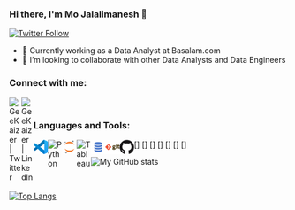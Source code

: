 ### Hi there, I'm Mo Jalalimanesh 👋


[![Twitter Follow](https://img.shields.io/twitter/follow/mojalalimanesh?color=1DA1F2&logo=twitter&style=for-the-badge)](https://twitter.com/intent/follow?original_referer=https%3A%2F%2Fgithub.com%2Fmojalalimanesh&screen_name=mojalalimanesh)


- 🔭 Currently working as a Data Analyst at Basalam.com
- 👯 I’m looking to collaborate with other Data Analysts and Data Engineers



### Connect with me:

[<img align="left" alt="GeeKaizer | Twitter" width="22px" src="https://cdn.jsdelivr.net/npm/simple-icons@v3/icons/twitter.svg" />][twitter]
[<img align="left" alt="GeeKaizer | LinkedIn" width="22px" src="https://cdn.jsdelivr.net/npm/simple-icons@v3/icons/linkedin.svg" />][linkedin]

<br/>


### Languages and Tools:

[<img align="left" alt="Visual Studio Code" width="26px" src="https://raw.githubusercontent.com/github/explore/80688e429a7d4ef2fca1e82350fe8e3517d3494d/topics/visual-studio-code/visual-studio-code.png" />]
[<img align="left" alt="Python" width="26px" src="https://img.icons8.com/color/48/000000/python--v2.png"/>]
[<img align="left" alt="jupyter Notebook" width="26px" src="https://raw.githubusercontent.com/github/explore/80688e429a7d4ef2fca1e82350fe8e3517d3494d/topics/jupyter-notebook/jupyter-notebook.png" />]
[<img align="left" alt="Tableau" width="26px" src="https://img.icons8.com/color/48/000000/tableau-software.png" />]
[<img align="left" alt="SQL" width="26px" src="https://raw.githubusercontent.com/github/explore/80688e429a7d4ef2fca1e82350fe8e3517d3494d/topics/sql/sql.png" />]
[<img align="left" alt="Git" width="26px" src="https://raw.githubusercontent.com/github/explore/80688e429a7d4ef2fca1e82350fe8e3517d3494d/topics/git/git.png" />]
[<img align="left" alt="GitHub" width="26px" src="https://raw.githubusercontent.com/github/explore/78df643247d429f6cc873026c0622819ad797942/topics/github/github.png" />]



![My GitHub stats](https://github-readme-stats.vercel.app/api?username=mjalalimanesh&show_icons=true&theme=radical)

<br/>

[![Top Langs](https://github-readme-stats.vercel.app/api/top-langs/?username=mjalalimanesh&layout=compact)](https://github.com/mjalalimanesh/github-readme-stats)




[twitter]: https://twitter.com/mojalalimanesh


[linkedin]: linkedin.com/in/mjalalimanesh
